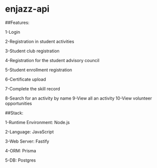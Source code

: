 # enjazz-api
##Features:


1-Login

2-Registration in student activities

3-Student club registration

4-Registration for the student advisory council

5-Student enrollment registration

6-Certificate upload

7-Complete the skill record

8-Search for an activity by name
9-View all an activity
10-View volunteer opportunities


##Stack:


1-Runtime Environment: Node.js

2-Language: JavaScript

3-Web Server: Fastify

4-ORM: Prisma

5-DB: Postgres




